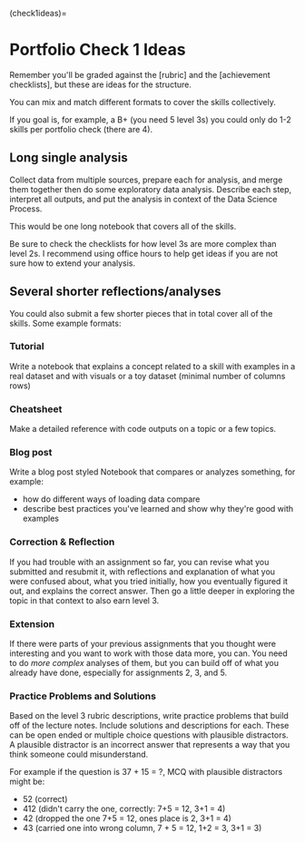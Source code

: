 (check1ideas)=
# Portfolio Check 1 Ideas

Remember you'll be graded against the [rubric] and the [achievement checklists], but these are ideas for the structure.

You can mix and match different formats to cover the skills collectively.  

If you goal is, for example, a B+ (you need 5 level 3s) you could only do 1-2 skills per portfolio check (there are 4).


## Long single analysis

Collect data from multiple sources, prepare each for analysis, and merge them together then do some exploratory data analysis. Describe each step, interpret all outputs, and put the analysis in context of the Data Science Process.

This would be one long notebook that covers all of the skills.

Be sure to check the checklists for how level 3s are more complex than level 2s.  I recommend using office hours to help get ideas if you are not sure how to extend your analysis.  

## Several shorter reflections/analyses

You could also submit a few shorter pieces that in total cover
all of the skills. Some example formats:

### Tutorial
Write a notebook that explains a concept related to a skill with examples in a real dataset and with visuals or a toy dataset (minimal number of columns rows)

### Cheatsheet

Make a detailed reference with code outputs on a topic or a few topics.


### Blog post

Write a blog post styled Notebook that compares or analyzes something, for example:
- how do different ways of loading data compare
- describe best practices you've learned and show why they're good with examples


### Correction & Reflection

If you had trouble with an assignment so far, you can revise what you submitted and resubmit it, with reflections and explanation of what you were confused about, what you tried initially, how you eventually figured it out, and explains the correct answer. Then go a little deeper in exploring the topic in that context to also earn level 3.


### Extension

If there were parts of your previous assignments that you thought were interesting and you want to work with those data more, you can. You need to do *more complex* analyses of them, but you can build off of what you already have done, especially for assignments 2, 3, and 5. 


### Practice Problems and Solutions

Based on the level 3 rubric descriptions, write practice problems that build off of the lecture notes. Include solutions and descriptions for each. These can be open ended or multiple choice questions with plausible distractors.  A plausible distractor is an incorrect answer that represents a way that you think someone could misunderstand.

For example if the question is 37 + 15 = ?, MCQ with plausible distractors might be:
- 52 (correct)
- 412 (didn't carry the one, correctly: 7+5 = 12, 3+1 = 4)
- 42 (dropped the one 7+5 = 12, ones place is 2, 3+1 = 4)
- 43 (carried one into wrong column, 7 + 5 = 12, 1+2 = 3, 3+1 = 3)
